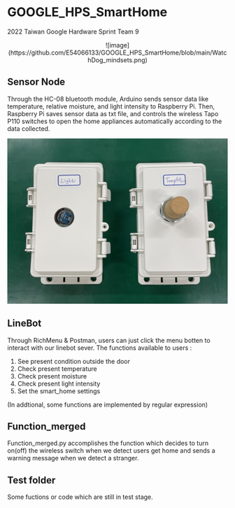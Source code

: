 # GOOGLE_HPS_SmartHome
2022 Taiwan Google Hardware Sprint Team 9

<div align = center>
![image](https://github.com/E54066133/GOOGLE_HPS_SmartHome/blob/main/WatchDog_mindsets.png)
</div>

## Sensor Node
Through the HC-08 bluetooth module, Arduino sends sensor data like temperature, relative moisture, and light intensity to Raspberry Pi. Then, Raspberry Pi saves sensor data as txt file, and controls the wireless Tapo P110 switches to open the home appliances automatically according to the data collected.           
             
![](https://github.com/E54066133/GOOGLE_HPS_SmartHome/blob/main/Sensor_Node/Image/1.jpeg)


## LineBot
Through RichMenu & Postman, users can just click the menu botten to interact with our linebot sever. 
The functions available to users :
1. See present condition outside the door
2. Check present temperature
3. Check present moisture
4. Check present light intensity
5. Set the smart_home settings

(In addtional, some functions are implemented by regular expression)

 
## Function_merged
Function_merged.py accomplishes the function which decides to turn on(off) the wireless switch when we detect users get home and sends a warning message when we detect a stranger.



## Test folder
Some fuctions or code which are still in test stage.
